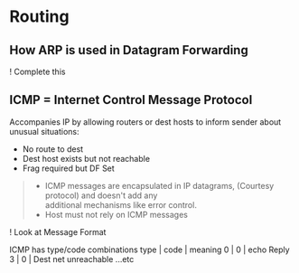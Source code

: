 # Routing

## How ARP is used in Datagram Forwarding
! Complete this

## ICMP = Internet Control Message Protocol
Accompanies IP by allowing routers or dest hosts to inform sender about unusual situations:
- No route to dest
- Dest host exists but not reachable
- Frag required but DF Set

> - ICMP messages are encapsulated in IP datagrams, (Courtesy protocol) and doesn't add any  
> additional mechanisms like error control.
> - Host must not rely on ICMP messages

! Look at Message Format

ICMP has type/code combinations
type | code | meaning
0    |  0   | echo Reply
3    |  0   | Dest net unreachable
...etc  
